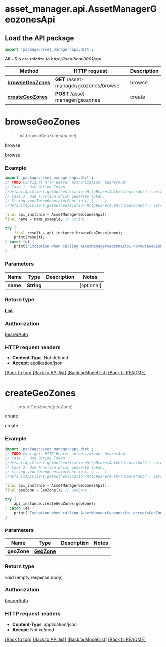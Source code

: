 # asset_manager.api.AssetManagerGeozonesApi

## Load the API package
```dart
import 'package:asset_manager/api.dart';
```

All URIs are relative to *http://localhost:3001/api*

Method | HTTP request | Description
------------- | ------------- | -------------
[**browseGeoZones**](AssetManagerGeozonesApi.md#browsegeozones) | **GET** /asset-manager/geozones/browse | browse
[**createGeoZones**](AssetManagerGeozonesApi.md#creategeozones) | **POST** /asset-manager/geozones | create


# **browseGeoZones**
> List<GeoZone> browseGeoZones(name)

browse

browse

### Example
```dart
import 'package:asset_manager/api.dart';
// TODO Configure HTTP Bearer authorization: bearerAuth
// Case 1. Use String Token
//defaultApiClient.getAuthentication<HttpBearerAuth>('bearerAuth').setAccessToken('YOUR_ACCESS_TOKEN');
// Case 2. Use Function which generate token.
// String yourTokenGeneratorFunction() { ... }
//defaultApiClient.getAuthentication<HttpBearerAuth>('bearerAuth').setAccessToken(yourTokenGeneratorFunction);

final api_instance = AssetManagerGeozonesApi();
final name = name_example; // String | 

try {
    final result = api_instance.browseGeoZones(name);
    print(result);
} catch (e) {
    print('Exception when calling AssetManagerGeozonesApi->browseGeoZones: $e\n');
}
```

### Parameters

Name | Type | Description  | Notes
------------- | ------------- | ------------- | -------------
 **name** | **String**|  | [optional] 

### Return type

[**List<GeoZone>**](GeoZone.md)

### Authorization

[bearerAuth](../README.md#bearerAuth)

### HTTP request headers

 - **Content-Type**: Not defined
 - **Accept**: application/json

[[Back to top]](#) [[Back to API list]](../README.md#documentation-for-api-endpoints) [[Back to Model list]](../README.md#documentation-for-models) [[Back to README]](../README.md)

# **createGeoZones**
> createGeoZones(geoZone)

create

create

### Example
```dart
import 'package:asset_manager/api.dart';
// TODO Configure HTTP Bearer authorization: bearerAuth
// Case 1. Use String Token
//defaultApiClient.getAuthentication<HttpBearerAuth>('bearerAuth').setAccessToken('YOUR_ACCESS_TOKEN');
// Case 2. Use Function which generate token.
// String yourTokenGeneratorFunction() { ... }
//defaultApiClient.getAuthentication<HttpBearerAuth>('bearerAuth').setAccessToken(yourTokenGeneratorFunction);

final api_instance = AssetManagerGeozonesApi();
final geoZone = GeoZone(); // GeoZone | 

try {
    api_instance.createGeoZones(geoZone);
} catch (e) {
    print('Exception when calling AssetManagerGeozonesApi->createGeoZones: $e\n');
}
```

### Parameters

Name | Type | Description  | Notes
------------- | ------------- | ------------- | -------------
 **geoZone** | [**GeoZone**](GeoZone.md)|  | 

### Return type

void (empty response body)

### Authorization

[bearerAuth](../README.md#bearerAuth)

### HTTP request headers

 - **Content-Type**: application/json
 - **Accept**: Not defined

[[Back to top]](#) [[Back to API list]](../README.md#documentation-for-api-endpoints) [[Back to Model list]](../README.md#documentation-for-models) [[Back to README]](../README.md)

